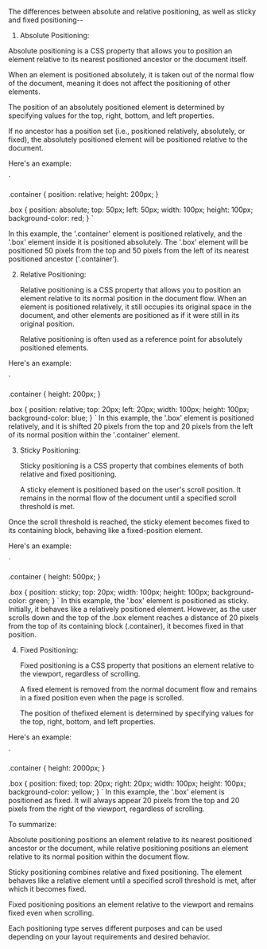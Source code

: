 The differences between absolute and relative positioning, as well as sticky and fixed positioning--

01. Absolute Positioning:

   Absolute positioning is a CSS property that allows you to position an element relative to its nearest positioned ancestor or the document itself.

   When an element is positioned absolutely, it is taken out of the normal flow of the document, meaning it does not affect the positioning of other elements.

   The position of an absolutely positioned element is determined by specifying values for the top, right, bottom, and left properties.

   If no ancestor has a position set (i.e., positioned relatively, absolutely, or fixed), the absolutely positioned element will be positioned relative to the document.

Here's an example:

`
<div class="container">
  <div class="box"></div>
</div>

.container {
  position: relative;
  height: 200px;
}

.box {
  position: absolute;
  top: 50px;
  left: 50px;
  width: 100px;
  height: 100px;
  background-color: red;
}
`

In this example, the '.container' element is positioned relatively, and the '.box' element inside it is positioned absolutely. The '.box' element will be positioned 50 pixels from the top and 50 pixels from the left of its nearest positioned ancestor ('.container').


02. Relative Positioning:

    Relative positioning is a CSS property that allows you to position an element relative to its normal position in the document flow.
    When an element is positioned relatively, it still occupies its original space in the document, and other elements are positioned as if it were still in its original position.

    Relative positioning is often used as a reference point for absolutely positioned elements.

Here's an example:

`
<div class="container">
  <div class="box"></div>
</div>

.container {
  height: 200px;
}

.box {
  position: relative;
  top: 20px;
  left: 20px;
  width: 100px;
  height: 100px;
  background-color: blue;
}
`
In this example, the '.box' element is positioned relatively, and it is shifted 20 pixels from the top and 20 pixels from the left of its normal position within the '.container' element.


03. Sticky Positioning:

    Sticky positioning is a CSS property that combines elements of both relative and fixed positioning.

    A sticky element is positioned based on the user's scroll position. It remains in the normal flow of the document until a specified scroll threshold is met.

   Once the scroll threshold is reached, the sticky element becomes fixed to its containing block, behaving like a fixed-position element.

Here's an example:

`
<div class="container">
  <div class="box"></div>
</div>

.container {
  height: 500px;
}

.box {
  position: sticky;
  top: 20px;
  width: 100px;
  height: 100px;
  background-color: green;
}
`
In this example, the '.box' element is positioned as sticky. Initially, it behaves like a relatively positioned element. However, as the user scrolls down and the top of the .box element reaches a distance of 20 pixels from the top of its containing block (.container), it becomes fixed in that position.


04. Fixed Positioning:

    Fixed positioning is a CSS property that positions an element relative to the viewport, regardless of scrolling.

    A fixed element is removed from the normal document flow and remains in a fixed position even when the page is scrolled.

    The position of thefixed element is determined by specifying values for the top, right, bottom, and left properties.

Here's an example:

`
<div class="container">
  <div class="box"></div>
</div>

.container {
  height: 2000px;
}

.box {
  position: fixed;
  top: 20px;
  right: 20px;
  width: 100px;
  height: 100px;
  background-color: yellow;
}
`
In this example, the '.box' element is positioned as fixed. It will always appear 20 pixels from the top and 20 pixels from the right of the viewport, regardless of scrolling.


To summarize:

   Absolute positioning positions an element relative to its nearest positioned ancestor or the document, while relative positioning positions an element relative to its normal position within the document flow.

   Sticky positioning combines relative and fixed positioning. The element behaves like a relative element until a specified scroll threshold is met, after which it becomes fixed.

   Fixed positioning positions an element relative to the viewport and remains fixed even when scrolling.
   
Each positioning type serves different purposes and can be used depending on your layout requirements and desired behavior.








